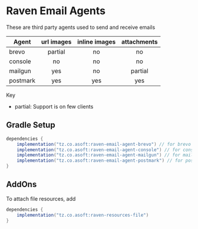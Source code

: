 # Raven Email Agents

These are third party agents used to send and receive emails

| Agent    | url images | inline images | attachments |
|----------|:----------:|:-------------:|:-----------:|
| brevo    |  partial   |      no       |     no      |
| console  |     no     |      no       |     no      |
| mailgun  |    yes     |      no       |   partial   |
| postmark |    yes     |      yes      |     yes     |

Key
- partial: Support is on few clients

## Gradle Setup
```groovy
dependencies {
    implementation("tz.co.asoft:raven-email-agent-brevo") // for brevo agent
    implementation("tz.co.asoft:raven-email-agent-console") // for console agent
    implementation("tz.co.asoft:raven-email-agent-mailgun") // for mailgun agent
    implementation("tz.co.asoft:raven-email-agent-postmark") // for postmark agent
}
```

## AddOns
To attach file resources, add
```groovy
dependencies {
    implementation("tz.co.asoft:raven-resources-file")
}
```